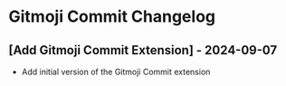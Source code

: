 # Gitmoji Commit Changelog

## [Add Gitmoji Commit Extension] - 2024-09-07

- Add initial version of the Gitmoji Commit extension
